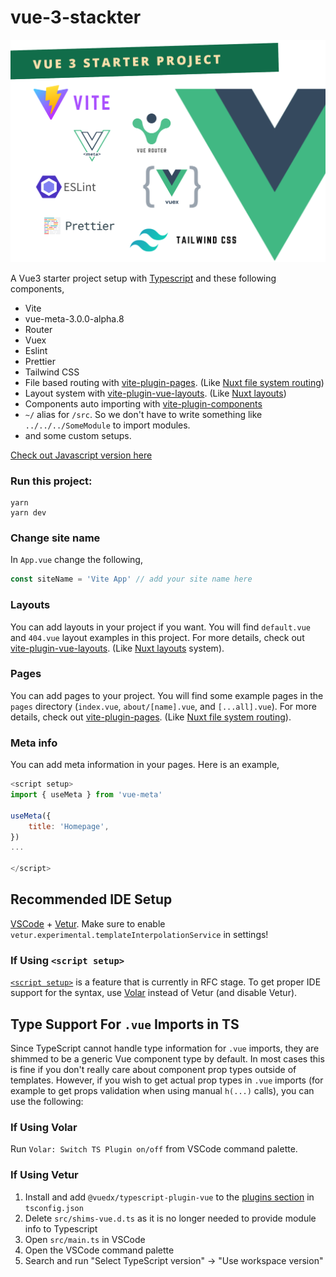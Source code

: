 # vue-3-stackter

![Cover Image](https://raw.githubusercontent.com/shamscorner/images/main/vite-vue-3-tailwind.png)

A Vue3 starter project setup with [Typescript](https://www.typescriptlang.org/) and these following components,

-   Vite
-   vue-meta-3.0.0-alpha.8
-   Router
-   Vuex
-   Eslint
-   Prettier
-   Tailwind CSS
-   File based routing with [vite-plugin-pages](https://github.com/hannoeru/vite-plugin-pages). (Like [Nuxt file system routing](https://nuxtjs.org/docs/2.x/features/file-system-routing))
-   Layout system with [vite-plugin-vue-layouts](https://github.com/JohnCampionJr/vite-plugin-vue-layouts). (Like [Nuxt layouts](https://nuxtjs.org/docs/2.x/directory-structure/layouts))
-   Components auto importing with [vite-plugin-components](https://github.com/antfu/vite-plugin-components)
-   `~/` alias for `/src`. So we don't have to write something like `../../../SomeModule` to import modules.
-   and some custom setups.

[Check out Javascript version here](https://github.com/shamscorner/vue-3-stackter)

### Run this project:

```
yarn
yarn dev
```

### Change site name

In `App.vue` change the following,

```Javascript
const siteName = 'Vite App' // add your site name here
```

### Layouts

You can add layouts in your project if you want. You will find `default.vue` and `404.vue` layout examples in this project. For more details, check out [vite-plugin-vue-layouts](https://github.com/JohnCampionJr/vite-plugin-vue-layouts). (Like [Nuxt layouts](https://nuxtjs.org/docs/2.x/directory-structure/layouts) system).

### Pages

You can add pages to your project. You will find some example pages in the `pages` directory (`index.vue`, `about/[name].vue`, and `[...all].vue`). For more details, check out [vite-plugin-pages](https://github.com/hannoeru/vite-plugin-pages). (Like [Nuxt file system routing](https://nuxtjs.org/docs/2.x/features/file-system-routing)).

### Meta info

You can add meta information in your pages. Here is an example,

```Javascript
<script setup>
import { useMeta } from 'vue-meta'

useMeta({
    title: 'Homepage',
})
...

</script>
```

## Recommended IDE Setup

[VSCode](https://code.visualstudio.com/) + [Vetur](https://marketplace.visualstudio.com/items?itemName=octref.vetur). Make sure to enable `vetur.experimental.templateInterpolationService` in settings!

### If Using `<script setup>`

[`<script setup>`](https://github.com/vuejs/rfcs/pull/227) is a feature that is currently in RFC stage. To get proper IDE support for the syntax, use [Volar](https://marketplace.visualstudio.com/items?itemName=johnsoncodehk.volar) instead of Vetur (and disable Vetur).

## Type Support For `.vue` Imports in TS

Since TypeScript cannot handle type information for `.vue` imports, they are shimmed to be a generic Vue component type by default. In most cases this is fine if you don't really care about component prop types outside of templates. However, if you wish to get actual prop types in `.vue` imports (for example to get props validation when using manual `h(...)` calls), you can use the following:

### If Using Volar

Run `Volar: Switch TS Plugin on/off` from VSCode command palette.

### If Using Vetur

1. Install and add `@vuedx/typescript-plugin-vue` to the [plugins section](https://www.typescriptlang.org/tsconfig#plugins) in `tsconfig.json`
2. Delete `src/shims-vue.d.ts` as it is no longer needed to provide module info to Typescript
3. Open `src/main.ts` in VSCode
4. Open the VSCode command palette
5. Search and run "Select TypeScript version" -> "Use workspace version"
